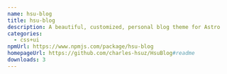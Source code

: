 ```yaml
---
name: hsu-blog
title: hsu-blog
description: A beautiful, customized, personal blog theme for Astro
categories:
  - css+ui
npmUrl: https://www.npmjs.com/package/hsu-blog
homepageUrl: https://github.com/charles-hsuz/HsuBlog#readme
downloads: 3
---
```

